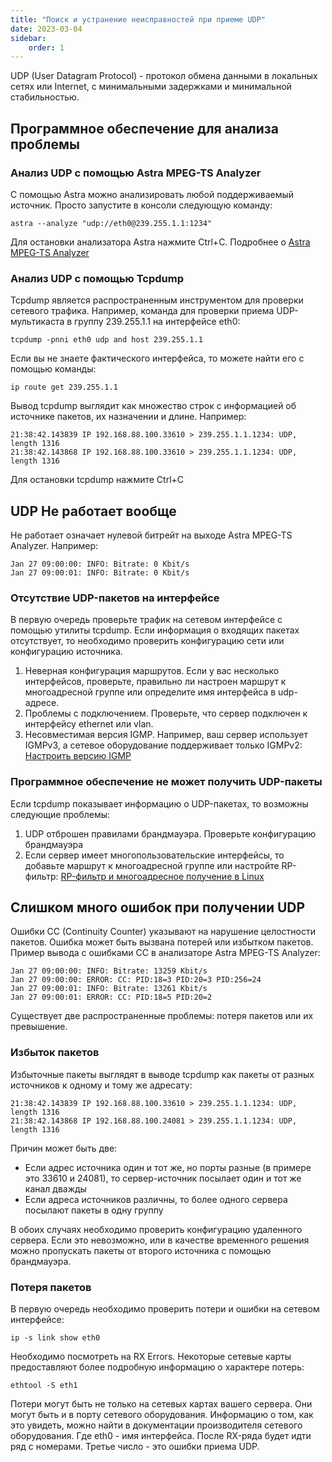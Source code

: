 ```yaml
---
title: "Поиск и устранение неисправностей при приеме UDP"
date: 2023-03-04
sidebar:
    order: 1
---
```


UDP (User Datagram Protocol) - протокол обмена данными в локальных сетях или Internet, с минимальными задержками и минимальной стабильностью.

## Программное обеспечение для анализа проблемы[](/ru/misc/troubleshooting/udp#software-to-analyze-your-issue)

### Анализ UDP с помощью Astra MPEG-TS Analyzer

С помощью Astra можно анализировать любой поддерживаемый источник. Просто запустите в консоли следующую команду:

```
astra --analyze "udp://eth0@239.255.1.1:1234"
```

Для остановки анализатора Astra нажмите Ctrl+C. Подробнее о [Astra MPEG-TS Analyzer](/ru/misc/tools-and-utilities/astra-mpeg-ts-analyzer)

### Анализ UDP с помощью Tcpdump

Tcpdump является распространенным инструментом для проверки сетевого трафика. Например, команда для проверки приема UDP-мультикаста в группу 239.255.1.1 на интерфейсе eth0:

```
tcpdump -pnni eth0 udp and host 239.255.1.1
```

Если вы не знаете фактического интерфейса, то можете найти его с помощью команды:

```
ip route get 239.255.1.1
```

Вывод tcpdump выглядит как множество строк с информацией об источнике пакетов, их назначении и длине. Например:

```
21:38:42.143839 IP 192.168.88.100.33610 > 239.255.1.1.1234: UDP, length 1316
21:38:42.143868 IP 192.168.88.100.33610 > 239.255.1.1.1234: UDP, length 1316
```

Для остановки tcpdump нажмите Ctrl+C

## UDP Не работает вообще[](/ru/misc/troubleshooting/udp#udp-not-working-at-all)

Не работает означает нулевой битрейт на выходе Astra MPEG-TS Analyzer. Например:

```
Jan 27 09:00:00: INFO: Bitrate: 0 Kbit/s
Jan 27 09:00:01: INFO: Bitrate: 0 Kbit/s
```

### Отсутствие UDP-пакетов на интерфейсе

В первую очередь проверьте трафик на сетевом интерфейсе с помощью утилиты tcpdump. Если информация о входящих пакетах отсутствует, то необходимо проверить конфигурацию сети или конфигурацию источника.

1. Неверная конфигурация маршрутов. Если у вас несколько интерфейсов, проверьте, правильно ли настроен маршрут к многоадресной группе или определите имя интерфейса в udp-адресе.
2. Проблемы с подключением. Проверьте, что сервер подключен к интерфейсу ethernet или vlan.
3. Несовместимая версия IGMP. Например, ваш сервер использует IGMPv3, а сетевое оборудование поддерживает только IGMPv2: [Настроить версию IGMP](/ru/misc/tools-and-utilities/configure-igmp-version)

### Программное обеспечение не может получить UDP-пакеты

Если tcpdump показывает информацию о UDP-пакетах, то возможны следующие проблемы:

1. UDP отброшен правилами брандмауэра. Проверьте конфигурацию брандмауэра
2. Если сервер имеет многопользовательские интерфейсы, то добавьте маршрут к многоадресной группе или настройте RP-фильтр: [RP-фильтр и многоадресное получение в Linux](/ru/misc/tools-and-utilities/rp-filter)

## Слишком много ошибок при получении UDP[](/ru/misc/troubleshooting/udp#too-many-errors-on-receiving-udp)

Ошибки CC (Continuity Counter) указывают на нарушение целостности пакетов. Ошибка может быть вызвана потерей или избытком пакетов. Пример вывода с ошибками CC в анализаторе Astra MPEG-TS Analyzer:

```
Jan 27 09:00:00: INFO: Bitrate: 13259 Kbit/s
Jan 27 09:00:00: ERROR: CC: PID:18=3 PID:20=3 PID:256=24
Jan 27 09:00:01: INFO: Bitrate: 13261 Kbit/s
Jan 27 09:00:01: ERROR: CC: PID:18=5 PID:20=2
```

Существует две распространенные проблемы: потеря пакетов или их превышение.

### Избыток пакетов

Избыточные пакеты выглядят в выводе tcpdump как пакеты от разных источников к одному и тому же адресату:

```
21:38:42.143839 IP 192.168.88.100.33610 > 239.255.1.1.1234: UDP, length 1316
21:38:42.143868 IP 192.168.88.100.24081 > 239.255.1.1.1234: UDP, length 1316
```

Причин может быть две:

- Если адрес источника один и тот же, но порты разные (в примере это 33610 и 24081), то сервер-источник посылает один и тот же канал дважды
- Если адреса источников различны, то более одного сервера посылают пакеты в одну группу

В обоих случаях необходимо проверить конфигурацию удаленного сервера. Если это невозможно, или в качестве временного решения можно пропускать пакеты от второго источника с помощью брандмауэра.

### Потеря пакетов

В первую очередь необходимо проверить потери и ошибки на сетевом интерфейсе:

```
ip -s link show eth0
```

Необходимо посмотреть на RX Errors. Некоторые сетевые карты предоставляют более подробную информацию о характере потерь:

```
ethtool -S eth1
```

Потери могут быть не только на сетевых картах вашего сервера. Они могут быть и в порту сетевого оборудования. Информацию о том, как это увидеть, можно найти в документации производителя сетевого оборудования. Где eth0 - имя интерфейса. После RX-ряда будет идти ряд с номерами. Третье число - это ошибки приема UDP.

